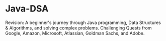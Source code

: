 # Java-DSA
Revision: A beginner's journey through Java programming, Data Structures &amp; Algorithms, and solving complex problems. Challenging Quests from Google, Amazon, Microsoft, Atlassian, Goldman Sachs, and Adobe.
